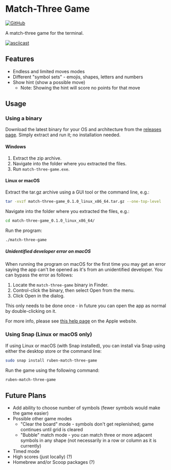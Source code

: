 # Match-Three Game

[![GitHub](https://img.shields.io/github/license/Ruben9922/match-three-game-cmd)](https://github.com/Ruben9922/match-three-game-cmd/blob/master/LICENSE)

A match-three game for the terminal.

[![asciicast](https://asciinema.org/a/662894.svg)](https://asciinema.org/a/662894)

## Features
* Endless and limited moves modes
* Different "symbol sets" - emojis, shapes, letters and numbers
* Show hint (show a possible move)
  * Note: Showing the hint will score no points for that move

## Usage

### Using a binary
Download the latest binary for your OS and architecture from the [releases page](https://github.com/Ruben9922/match-three-game-cmd/releases). Simply extract and run it; no installation needed.

#### Windows
1. Extract the zip archive.
2. Navigate into the folder where you extracted the files.
3. Run `match-three-game.exe`.

#### Linux or macOS
Extract the tar.gz archive using a GUI tool or the command line, e.g.:
```bash
tar -xvzf match-three-game_0.1.0_linux_x86_64.tar.gz --one-top-level
```

Navigate into the folder where you extracted the files, e.g.:
```bash
cd match-three-game_0.1.0_linux_x86_64/
```

Run the program:
```bash
./match-three-game
```

##### Unidentified developer error on macOS
When running the program on macOS for the first time you may get an error saying the app can't be opened as it's from an unidentified developer. You can bypass the error as follows:
1. Locate the `match-three-game` binary in Finder.
2. Control-click the binary, then select Open from the menu.
3. Click Open in the dialog.

This only needs to be done once - in future you can open the app as normal by double-clicking on it.

For more info, please see [this help page](https://support.apple.com/en-gb/guide/mac-help/mh40616/mac) on the Apple website.

### Using Snap (Linux or macOS only)
If using Linux or macOS (with Snap installed), you can install via Snap using either the desktop store or the command line:
```bash
sudo snap install ruben-match-three-game
```

Run the game using the following command:
```bash
ruben-match-three-game
```

## Future Plans
* Add ability to choose number of symbols (fewer symbols would make the game easier)
* Possible other game modes
  * "Clear the board" mode - symbols don't get replenished; game continues until grid is cleared
  * "Bubble" match mode - you can match three or more adjacent symbols in any shape (not necessarily in a row or column as it is currently)
* Timed mode
* High scores (just locally) (?)
* Homebrew and/or Scoop packages (?)
